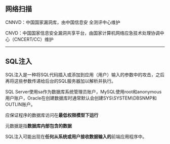 ## 网络扫描

CNNVD：中国国家漏洞库，由中国信息安
全测评中心维护

CNVD：中国国家信息安全漏洞共享平台，由国家计算机网络应急技术处理协调中心（CNCERT/CC）维护

---

## SQL注入

SQL注入是一种将SQL代码插入或添加到应用（用户）输入的参数中的攻击，之后再将这些参数传递给后台的SQL服务器加以解析并执行。

SQL Server使用sa作为数据库系统管理员账户，MySQL使用root和anonymous用户账户，Oracle在创建数据库时通常默认会创建SYS\SYSTEM\DBSNMP和OUTLIN账户。

应保证程序的数据库访问在**最低权限模型下运行**

元数据是指**数据库内部包含的数据**

SQL注入可能出现在**任何从系统或用户接收数据输入的**前端应用程序中。
